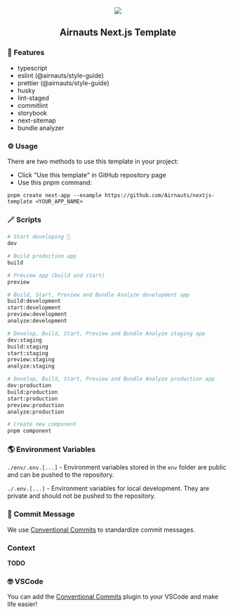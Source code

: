 <p align="center">
    <img src="https://clutchco-static.s3.amazonaws.com/s3fs-public/logos/logo-social-white_0.png">
    <h2 align="center">Airnauts Next.js Template</h2>
</p>

### 🚀 Features

- typescript
- eslint (@airnauts/style-guide)
- prettier (@airnauts/style-guide)
- husky
- lint-staged
- commitlint
- storybook
- next-sitemap
- bundle analyzer

### ⚙️ Usage

There are two methods to use this template in your project:

- Click "Use this template" in GitHub repository page
- Use this pnpm command:

```
pnpm create next-app --example https://github.com/Airnauts/nextjs-template <YOUR_APP_NAME>
```

### 🪄 Scripts

```sh
# Start developing 🎉
dev

# Build production app
build

# Preview app (build and start)
preview

# Build, Start, Preview and Bundle Analyze development app
build:development
start:development
preview:development
analyze:development

# Develop, Build, Start, Preview and Bundle Analyze staging app
dev:staging
build:staging
start:staging
preview:staging
analyze:staging

# Develop, Build, Start, Preview and Bundle Analyze production app
dev:production
build:production
start:production
preview:production
analyze:production

# Create new component
pnpm component
```

### 🌎 Environment Variables

`./env/.env.[...]` - Environment variables stored in the `env` folder are public and can be pushed to the repository.

`./.env.[...]` - Environment variables for local development. They are private and should not be pushed to the repository.

### 📝 Commit Message

We use <a href="https://www.conventionalcommits.org/en/v1.0.0/">Conventional Commits</a> to standardize commit messages.

### Context

**TODO**

### 🤓 VSCode

You can add the <a href="https://marketplace.visualstudio.com/items?itemName=vivaxy.vscode-conventional-commits">Conventional Commits</a> plugin to your VSCode and make life easier!

